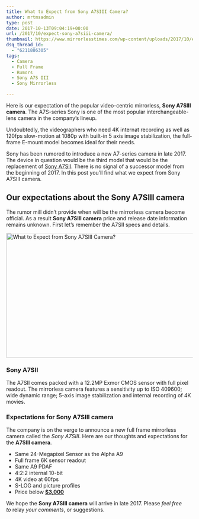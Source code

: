 ```yaml
---
title: What to Expect from Sony A7SIII Camera?
author: mrtmsadmin
type: post
date: 2017-10-13T09:04:19+00:00
url: /2017/10/expect-sony-a7siii-camera/
thumbnail: https://www.mirrorlesstimes.com/wp-content/uploads/2017/10/expect-sony-a7siii-camera-750x537.jpg
dsq_thread_id:
  - "6211886305"
tags:
  - Camera
  - Full Frame
  - Rumors
  - Sony A7S III
  - Sony Mirrorless

---
```

Here is our expectation of the popular video-centric mirrorless, **Sony A7SIII camera**. The A7S-series Sony is one of the most popular interchangeable-lens camera in the company’s lineup.

Undoubtedly, the videographers who need 4K internat recording as well as 120fps slow-motion at 1080p with built-in 5 axis image stabilization, the full-frame E-mount model becomes ideal for their needs.

Sony has been rumored to introduce a new A7-series camera in late 2017. The device in question would be the third model that would be the replacement of <a href="http://amzn.to/2zkXStp" target="_blank" rel="noopener">Sony A7SII</a>. There is no signal of a successor model from the beginning of 2017. In this post you’ll find what we expect from Sony A7SIII camera.

## Our expectations about the Sony A7SIII camera

The rumor mill didn’t provide when will be the mirrorless camera become official. As a result **Sony A7SIII camera** price and release date information remains unknown. First let’s remember the A7SII specs and details.

[<img class="aligncenter wp-image-1303 size-full" title="What to Expect from Sony A7SIII Camera?" src="https://i0.wp.com/www.mirrorlesstimes.com/wp-content/uploads/2017/10/expect-sony-a7siii-camera.jpg?resize=600%2C336&#038;ssl=1" alt="What to Expect from Sony A7SIII Camera?" width="600" height="336" srcset="https://i0.wp.com/www.mirrorlesstimes.com/wp-content/uploads/2017/10/expect-sony-a7siii-camera.jpg?w=960&ssl=1 960w, https://i0.wp.com/www.mirrorlesstimes.com/wp-content/uploads/2017/10/expect-sony-a7siii-camera.jpg?resize=300%2C168&ssl=1 300w, https://i0.wp.com/www.mirrorlesstimes.com/wp-content/uploads/2017/10/expect-sony-a7siii-camera.jpg?resize=768%2C430&ssl=1 768w, https://i0.wp.com/www.mirrorlesstimes.com/wp-content/uploads/2017/10/expect-sony-a7siii-camera.jpg?resize=700%2C392&ssl=1 700w" sizes="(max-width: 600px) 100vw, 600px" data-recalc-dims="1" />][1]

### Sony A7SII

The A7SII comes packed with a 12.2MP Exmor CMOS sensor with full pixel readout. The mirrorless camera features a sensitivity up to ISO 409600; wide dynamic range; 5-axis image stabilization and internal recording of 4K movies.

### Expectations for Sony A7SIII camera

The company is on the verge to announce a new full frame mirrorless camera called the _Sony A7SIII_. Here are our thoughts and expectations for the **A7SIII camera**.

  * Same 24-Megapixel Sensor as the Alpha A9
  * Full frame 6K sensor readout
  * Same A9 PDAF
  * 4:2:2 internal 10-bit
  * 4K video at 60fps
  * S-LOG and picture profiles
  * Price below **<a href="http://amzn.to/2zkXStp" target="_blank" rel="nofollow noopener noreferrer" data-amzn-asin="B00GORMJTI">$3,000</a>**

<span class="date">W</span>e hope the **Sony A7SIII camera** will arrive in late 2017. Please _feel free to_ relay _your comments_, or suggestions.

 [1]: https://i0.wp.com/www.mirrorlesstimes.com/wp-content/uploads/2017/10/expect-sony-a7siii-camera.jpg?ssl=1